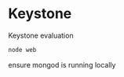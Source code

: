 Keystone
========

Keystone evaluation

```javascript
node web
```

ensure mongod is running locally
